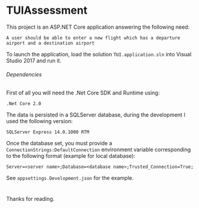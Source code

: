 # TUIAssessment

This project is an ASP.NET Core application answering the following need:

	A user should be able to enter a new flight which has a departure airport and a destination airport

To launch the application, load the solution `TUI.application.sln` into Visual Studio 2017 and run it.

###### Dependencies

First of all you will need the .Net Core SDK and Runtime using:

	.Net Core 2.0

The data is persisted in a SQLServer database, during the development I used the following version:

	SQLServer Express 14.0.1000 RTM

Once the database set, you must provide a `ConnectionStrings:DefaultConnection` environment variable corresponding to the following format (example for local database):

	Server=<server name>;Database=<database name>;Trusted_Connection=True;

See `appsettings.Development.json` for the example.

# 

Thanks for reading.